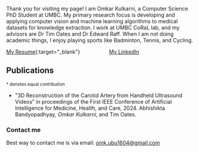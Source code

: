 Thank you for visiting my page!
I am Omkar Kulkarni, a Computer Science PhD Student at UMBC. My primary research focus is developing and applying computer vision and machine learning algorithms to medical datasets for knowledge extraction. I work at UMBC CoRaL lab, and my advisors are Dr Tim Oates and Dr Edward Raff. When I am not doing academic things, I enjoy playing sports like Badminton, Tennis, and Cycling.

[My Resume]([Resume_Omkar.pdf](https://www.overleaf.com/download/project/640e58be35efc16176ee8357/build/192d149a989-f67b146bddbf5658/output/output.pdf?compileGroup=priority&clsiserverid=clsi-pre-emp-c2d-d-f-3gld&enable_pdf_caching=true&popupDownload=true)){:target="_blank"}   &emsp;&emsp;&emsp;&emsp;&emsp;     [My LinkedIn](https://www.linkedin.com/in/omkar-kul/)

## Publications

<sup>* denotes equal contribution</sup>

*  "3D Reconstruction of the Carotid Artery from Handheld Ultrasound Videos”  in proceedings of the First
IEEE Conference of Artificial Intelligence for Medicine, Health, and Care, 2024. Abhishikta
Bandyopadhyay<sup>*</sup>, Omkar Kulkarni<sup>*</sup>, and Tim Oates.

### Contact me

Best way to contact me is via email: [omk.ubu1604@gmail.com](mailto:omk.ubu1604@gmail.com)
